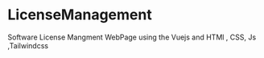 # LicenseManagement
Software License Mangment  WebPage using the Vuejs and HTMl , CSS, Js ,Tailwindcss
